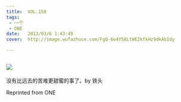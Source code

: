 ```yaml
---
title:	VOL.150
tags:
 - 一个
 - ONE
date:	2013/03/6 1:43:49
cover:	http://image.wufazhuce.com/FgQ-6o4Y58LtWE2kfkHz9dkAbIdy

---
```

![](http://image.wufazhuce.com/FgQ-6o4Y58LtWE2kfkHz9dkAbIdy)
---

没有比远去的苦难更甜蜜的事了。by 铁头
 
Reprinted from ONE
